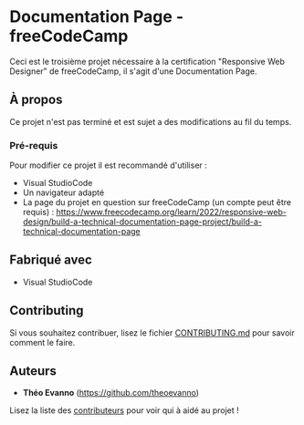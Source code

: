 # Documentation Page - freeCodeCamp

Ceci est le troisième projet nécessaire à la certification "Responsive Web Designer" de freeCodeCamp, il s'agit d'une Documentation Page.

## À propos

Ce projet n'est pas terminé et est sujet a des modifications au fil du temps.

### Pré-requis

Pour modifier ce projet il est recommandé d'utiliser :

- Visual StudioCode
- Un navigateur adapté
- La page du projet en question sur freeCodeCamp (un compte peut être requis) : https://www.freecodecamp.org/learn/2022/responsive-web-design/build-a-technical-documentation-page-project/build-a-technical-documentation-page

## Fabriqué avec

- Visual StudioCode

## Contributing

Si vous souhaitez contribuer, lisez le fichier [CONTRIBUTING.md](https://example.org) pour savoir comment le faire.

## Auteurs

* **Théo Evanno** (https://github.com/theoevanno)

Lisez la liste des [contributeurs](https://github.com/your/project/contributors) pour voir qui à aidé au projet !
